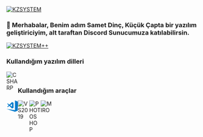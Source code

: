[![KZSYSTEM](https://cdn.discordapp.com/attachments/795066298295910420/795071380839202827/kzsystemtextlogo.png "KZSYSTEM")](https://github.com/T3IM4N "KZSYSTEM")

### 👋 Merhabalar, Benim adım Samet Dinç, Küçük Çapta bir yazılım geliştiriciyim, alt taraftan Discord Sunucumuza katılabilirsin.

[![KZSYSTEM++](https://img.shields.io/discord/783456542078926860?color=%237289DA&label=KZSYSTEMpp&logo=discord&logoColor=white)](https://discord.gg/G2dhHEv2zc)

### Kullandığım yazılım dilleri

</a>
<a href="https://docs.microsoft.com/en-us/dotnet/csharp/"><img align="left" alt="CSHARP" width="30px" src="https://cdn.discordapp.com/attachments/795066298295910420/815234375292944424/csharp.png" /></a>
<br/>

### Kullandığım araçlar
<a href="https://code.visualstudio.com/?wt.mc_id=DX_841432"><img align="left" alt="VSCODE" width="30px" src="https://raw.githubusercontent.com/github/explore/80688e429a7d4ef2fca1e82350fe8e3517d3494d/topics/visual-studio-code/visual-studio-code.png" /></a>
<a href="https://visualstudio.microsoft.com/tr/vs/"><img align="left" alt="VS2019" width="30px" src="https://visualstudio.microsoft.com/wp-content/uploads/2019/06/BrandVisualStudioWin2019-3.svg"></a>
<a href="https://www.adobe.com/tr/products/photoshop.html"><img align="left" alt="PHOTOSHOP" width="30px" src="https://www.adobe.com/content/dam/cc/icons/photoshop-mobile.svg"></a>
<a href="https://miro.com"><img align="left" alt="MIRO" width="30px" src="https://cdn.discordapp.com/attachments/795066298295910420/795285711421964288/download.png"></a>
